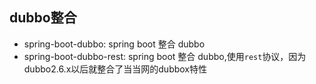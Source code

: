
## dubbo整合


+ spring-boot-dubbo: spring boot 整合 dubbo
+ spring-boot-dubbo-rest: spring boot 整合 dubbo,使用`rest`协议，因为dubbo2.6.x以后就整合了当当网的dubbox特性